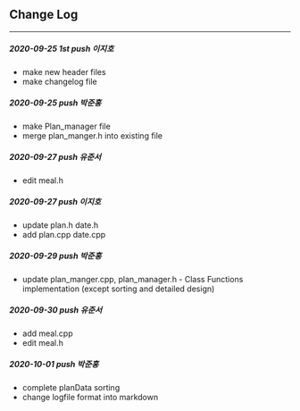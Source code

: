 ## Change Log

****

##### 2020-09-25 1st push 이지호      
- make new header files   
- make changelog file   
   
##### 2020-09-25 push 박준홍   
- make Plan_manager file   
- merge plan_manger.h into existing file   
   
##### 2020-09-27 push 유준서   
- edit meal.h   
   
##### 2020-09-27 push 이지호   
- update plan.h date.h   
- add plan.cpp date.cpp   
   
##### 2020-09-29 push 박준홍   
- update plan_manger.cpp, plan_manager.h - Class Functions implementation (except sorting and detailed design)   
   
##### 2020-09-30 push 유준서   
- add meal.cpp   
- edit meal.h   
   
##### 2020-10-01 push 박준홍   
- complete planData sorting
- change logfile format into markdown   
